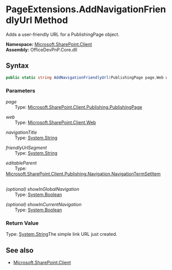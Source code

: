 # PageExtensions.AddNavigationFriendlyUrl Method  
Adds a user-friendly URL for a PublishingPage object.  

**Namespace:** [Microsoft.SharePoint.Client](Microsoft.SharePoint.Client.md)  
**Assembly:** OfficeDevPnP.Core.dll  
## Syntax
```C#
public static string AddNavigationFriendlyUrl(PublishingPage page,Web web,String navigationTitle,String friendlyUrlSegment,NavigationTermSetItem editableParent,Boolean showInGlobalNavigation,Boolean showInCurrentNavigation)
```
### Parameters
*page*  
&emsp;&emsp;Type: [Microsoft.SharePoint.Client.Publishing.PublishingPage](Microsoft.SharePoint.Client.Publishing.PublishingPage.md) 
&emsp;&emsp;  
  
*web*  
&emsp;&emsp;Type: [Microsoft.SharePoint.Client.Web](Microsoft.SharePoint.Client.Web.md) 
&emsp;&emsp;  
  
*navigationTitle*  
&emsp;&emsp;Type: [System.String](System.String.md) 
&emsp;&emsp;  
  
*friendlyUrlSegment*  
&emsp;&emsp;Type: [System.String](System.String.md) 
&emsp;&emsp;  
  
*editableParent*  
&emsp;&emsp;Type: [Microsoft.SharePoint.Client.Publishing.Navigation.NavigationTermSetItem](Microsoft.SharePoint.Client.Publishing.Navigation.NavigationTermSetItem.md) 
&emsp;&emsp;  
  
*(optional) showInGlobalNavigation*  
&emsp;&emsp;Type: [System.Boolean](System.Boolean.md) 
&emsp;&emsp;  
  
*(optional) showInCurrentNavigation*  
&emsp;&emsp;Type: [System.Boolean](System.Boolean.md) 
&emsp;&emsp;  
  
### Return Value
Type: [System.String](System.String.md  
)The simple link URL just created.

## See also
- [Microsoft.SharePoint.Client](Microsoft.SharePoint.Client.md)
